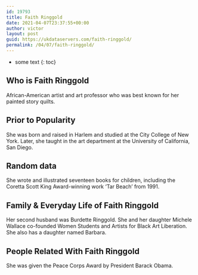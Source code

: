 ```yaml
---
id: 19793
title: Faith Ringgold
date: 2021-04-07T23:37:55+00:00
author: victor
layout: post
guid: https://ukdataservers.com/faith-ringgold/
permalink: /04/07/faith-ringgold/
---
```


* some text
{: toc}


## Who is Faith Ringgold



African-American artist and art professor who was best known for her painted story quilts.

                
                
                
## Prior to Popularity



She was born and raised in Harlem and studied at the City College of New York. Later, she taught in the art department at the University of California, San Diego.

                
                
                
## Random data



She wrote and illustrated seventeen books for children, including the Coretta Scott King Award-winning work &#8216;Tar Beach&#8217; from 1991.

                
                
                
## Family & Everyday Life of Faith Ringgold



Her second husband was Burdette Ringgold. She and her daughter Michele Wallace co-founded Women Students and Artists for Black Art Liberation. She also has a daughter named Barbara.

                
                
                
## People Related With Faith Ringgold



She was given the Peace Corps Award by President Barack Obama.

                
              
            
          
          
          
